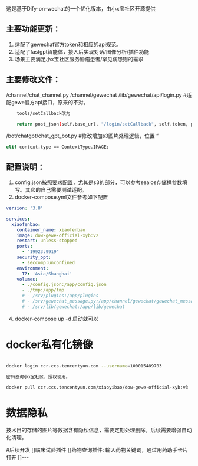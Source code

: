 这是基于Dify-on-wechat的一个优化版本，由小x宝社区开源提供

## 主要功能更新：
1. 适配了gewechat官方token和相应的api规范。
2. 适配了fastgpt智能体，接入后实现对话/图像分析/插件功能
3. 场景主要满足小x宝社区服务肿瘤患者/罕见病患则的需求

## 主要修改文件：
/channel/chat_channel.py
/channel/gewechat
/lib/gewechat/api/login.py #适配gewe官方api接口，原来的不对。

```bash
    tools/setCallback改为

    return post_json(self.base_url, "/login/setCallback", self.token, param)

```

/bot/chatgpt/chat_gpt_bot.py #修改增加s3图片处理逻辑，位置 “        
```bash
elif context.type == ContextType.IMAGE:
```

## 配置说明：
1. config.json按照要求配置，尤其是s3的部分，可以参考sealos存储桶参数填写。其它的自己需要测试适配。
2. docker-compose.yml文件参考如下配置

```yaml
version: '3.8'

services:
  xiaofenbao:
    container_name: xiaofenbao
    image: dow-gewe-official-xyb:v2
    restart: unless-stopped
    ports:
      - "19923:9919"
    security_opt:
      - seccomp:unconfined
    environment:
      TZ: 'Asia/Shanghai'
    volumes:
      - ./config.json:/app/config.json
      - ./tmp:/app/tmp
      # - /srv/plugins:/app/plugins
      # - /srv/gewechat_message.py:/app/channel/gewechat/gewechat_message.py
      # - /srv/lib/gewechat:/app/lib/gewechat

```

4. docker-compose up -d 启动就可以

# docker私有化镜像
```bash

docker login ccr.ccs.tencentyun.com --username=100015489703

密码咨询小x宝社区，授权使用。

docker pull ccr.ccs.tencentyun.com/xiaoyibao/dow-gewe-official-xyb:v3


```

# 数据隐私
技术目的存储的图片等数据含有隐私信息，需要定期处理删除。后续需要增强自动化清理。

#后续开发
[]临床试验插件
[]药物查询插件: 输入药物关键词，通过用药助手卡片打开
[]---